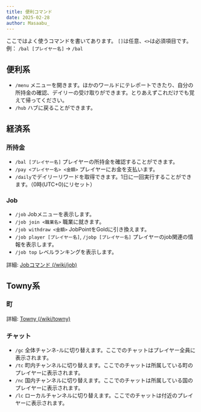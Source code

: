```yaml
---
title: 便利コマンド
date: 2025-02-28
author: Masaabu_
---
```


ここではよく使うコマンドを書いてあります。
`[]`は任意、`<>`は必須項目です。
例： `/bal [プレイヤー名]` -> `/bal`

## 便利系
- `/menu` メニューを開きます。ほかのワールドにテレポートできたり、自分の所持金の確認、デイリーの受け取りができます。とりあえずこれだけでも覚えて帰ってください。
- `/hub` ハブに戻ることができます。

## 経済系
### 所持金
- `/bal [プレイヤー名]` プレイヤーの所持金を確認することができます。
- `/pay <プレイヤー名> <金額>` プレイヤーにお金を支払います。
- `/daily`でデイリーリワードを取得できます。1日に一回実行することができます。（0時(UTC+0)にリセット）
### Job
- `/job` Jobメニューを表示します。
- `/job join <職業名>` 職業に就きます。
- `/job withdraw <金額>` JobPointをGoldに引き換えます。
- `/job player [プレイヤー名]`, `/jobp [プレイヤー名]` プレイヤーのjob関連の情報を表示します。
- `/job top` レベルランキングを表示します。

詳細: [Jobコマンド (/wiki/job)](./job)

## Towny系
### 町
詳細: [Towny (/wiki/towny)](./towny)

### チャット
- `/gc` 全体チャンネ-ルに切り替えます。ここでのチャットはプレイヤー全員に表示されます。
- `/tc` 町内チャンネルに切り替えます。ここでのチャットは所属している町のプレイヤーに表示されます。
- `/nc` 国内チャンネルに切り替えます。ここでのチャットは所属している国のプレイヤーに表示されます。
- `/lc` ローカルチャンネルに切り替えます。ここでのチャットは付近のプレイヤーに表示されます。